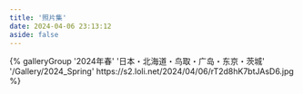 ```yaml
---
title: '照片集'
date: 2024-04-06 23:13:12
aside: false
---
```

<div class="gallery-group-main">
{% galleryGroup '2024年春' '日本・北海道・鸟取・广岛・东京・茨城' '/Gallery/2024_Spring' https://s2.loli.net/2024/04/06/rT2d8hK7btJAsD6.jpg %}
</div>
